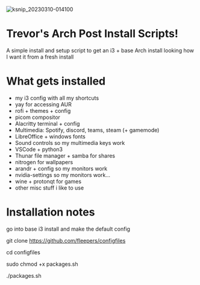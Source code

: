 ![ksnip_20230310-014100](https://user-images.githubusercontent.com/57987329/224201804-a1656cd6-fbe5-4122-a6fc-bc587d7e0f35.png)
# Trevor's Arch Post Install Scripts!
A simple install and setup script to get an i3 + base Arch install looking how I want it from a fresh install
# What gets installed
- my i3 config with all my shortcuts
- yay for accessing AUR
- rofi + themes + config
- picom compositor
- Alacritty terminal + config
- Multimedia: Spotify, discord, teams, steam (+ gamemode)
- LibreOffice + windows fonts
- Sound controls so my multimedia keys work
- VSCode + python3
- Thunar file manager + samba for shares
- nitrogen for wallpapers
- arandr + config so my monitors work
- nvidia-settings so my monitors work...
- wine + protonqt for games
- other misc stuff i like to use
# Installation notes
go into base i3 install and make the default config

git clone https://github.com/fleepers/configfiles

cd configfiles

sudo chmod +x packages.sh

./packages.sh

